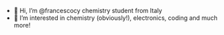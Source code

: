 - 👋 Hi, I’m @francescocy chemistry student from Italy
- 👀 I’m interested in chemistry (obviously!), electronics, coding and much more!

<!---
francescocy/francescocy is a ✨ special ✨ repository because its `README.md` (this file) appears on your GitHub profile.
You can click the Preview link to take a look at your changes.
--->
